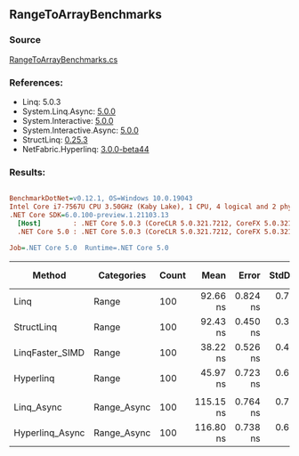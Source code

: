 ﻿## RangeToArrayBenchmarks

### Source
[RangeToArrayBenchmarks.cs](../NetFabric.Hyperlinq.Benchmarks/Benchmarks/RangeToArrayBenchmarks.cs)

### References:
- Linq: 5.0.3
- System.Linq.Async: [5.0.0](https://www.nuget.org/packages/System.Linq.Async/5.0.0)
- System.Interactive: [5.0.0](https://www.nuget.org/packages/System.Interactive/5.0.0)
- System.Interactive.Async: [5.0.0](https://www.nuget.org/packages/System.Interactive.Async/5.0.0)
- StructLinq: [0.25.3](https://www.nuget.org/packages/StructLinq/0.25.3)
- NetFabric.Hyperlinq: [3.0.0-beta44](https://www.nuget.org/packages/NetFabric.Hyperlinq/3.0.0-beta44)

### Results:
``` ini

BenchmarkDotNet=v0.12.1, OS=Windows 10.0.19043
Intel Core i7-7567U CPU 3.50GHz (Kaby Lake), 1 CPU, 4 logical and 2 physical cores
.NET Core SDK=6.0.100-preview.1.21103.13
  [Host]        : .NET Core 5.0.3 (CoreCLR 5.0.321.7212, CoreFX 5.0.321.7212), X64 RyuJIT
  .NET Core 5.0 : .NET Core 5.0.3 (CoreCLR 5.0.321.7212, CoreFX 5.0.321.7212), X64 RyuJIT

Job=.NET Core 5.0  Runtime=.NET Core 5.0  

```
|          Method |  Categories | Count |      Mean |    Error |   StdDev | Ratio |  Gen 0 | Gen 1 | Gen 2 | Allocated |
|---------------- |------------ |------ |----------:|---------:|---------:|------:|-------:|------:|------:|----------:|
|            Linq |       Range |   100 |  92.66 ns | 0.824 ns | 0.731 ns |  1.00 | 0.2218 |     - |     - |     464 B |
|      StructLinq |       Range |   100 |  92.43 ns | 0.450 ns | 0.399 ns |  1.00 | 0.2142 |     - |     - |     448 B |
| LinqFaster_SIMD |       Range |   100 |  38.22 ns | 0.526 ns | 0.492 ns |  0.41 | 0.2027 |     - |     - |     424 B |
|       Hyperlinq |       Range |   100 |  45.97 ns | 0.723 ns | 0.676 ns |  0.50 | 0.2027 |     - |     - |     424 B |
|                 |             |       |           |          |          |       |        |       |       |           |
|      Linq_Async | Range_Async |   100 | 115.15 ns | 0.764 ns | 0.714 ns |  1.00 | 0.2257 |     - |     - |     472 B |
| Hyperlinq_Async | Range_Async |   100 | 116.80 ns | 0.738 ns | 0.654 ns |  1.01 | 0.2027 |     - |     - |     424 B |
